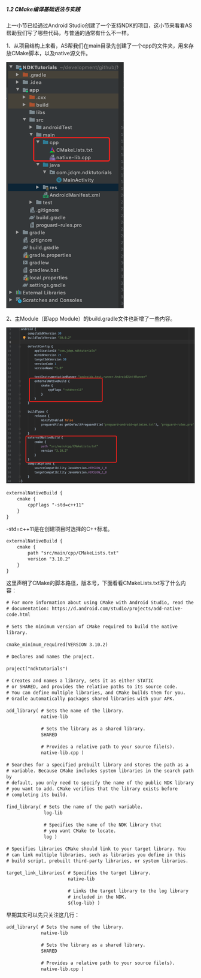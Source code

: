 ##### 1.2 CMake编译基础语法与实践

上一小节已经通过Android Studio创建了一个支持NDK的项目，这小节来看看AS帮助我们写了哪些代码，与普通的通常有什么不一样。

1、从项目结构上来看，AS帮我们在main目录先创建了一个cpp的文件夹，用来存放CMake脚本，以及native源文件。


![项目结构](/assets/project_dir.png)


2、主Module（即app Module）的build.gradle文件也新增了一些内容。

![](/assets/app_build_gradle.png)

```
externalNativeBuild {
    cmake {
        cppFlags "-std=c++11"
    }
}
```
-std=c++11是在创建项目时选择的C++标准。

```
externalNativeBuild {
    cmake {
        path "src/main/cpp/CMakeLists.txt"
        version "3.10.2"
    }
}
```
这里声明了CMake的脚本路径，版本号，下面看看CMakeLists.txt写了什么内容：

```
# For more information about using CMake with Android Studio, read the
# documentation: https://d.android.com/studio/projects/add-native-code.html

# Sets the minimum version of CMake required to build the native library.

cmake_minimum_required(VERSION 3.10.2)

# Declares and names the project.

project("ndktutorials")

# Creates and names a library, sets it as either STATIC
# or SHARED, and provides the relative paths to its source code.
# You can define multiple libraries, and CMake builds them for you.
# Gradle automatically packages shared libraries with your APK.

add_library( # Sets the name of the library.
             native-lib

             # Sets the library as a shared library.
             SHARED

             # Provides a relative path to your source file(s).
             native-lib.cpp )

# Searches for a specified prebuilt library and stores the path as a
# variable. Because CMake includes system libraries in the search path by
# default, you only need to specify the name of the public NDK library
# you want to add. CMake verifies that the library exists before
# completing its build.

find_library( # Sets the name of the path variable.
              log-lib

              # Specifies the name of the NDK library that
              # you want CMake to locate.
              log )

# Specifies libraries CMake should link to your target library. You
# can link multiple libraries, such as libraries you define in this
# build script, prebuilt third-party libraries, or system libraries.

target_link_libraries( # Specifies the target library.
                       native-lib

                       # Links the target library to the log library
                       # included in the NDK.
                       ${log-lib} )
```

早期其实可以先只关注这几行：
```
add_library( # Sets the name of the library.
             native-lib

             # Sets the library as a shared library.
             SHARED

             # Provides a relative path to your source file(s).
             native-lib.cpp )
```

